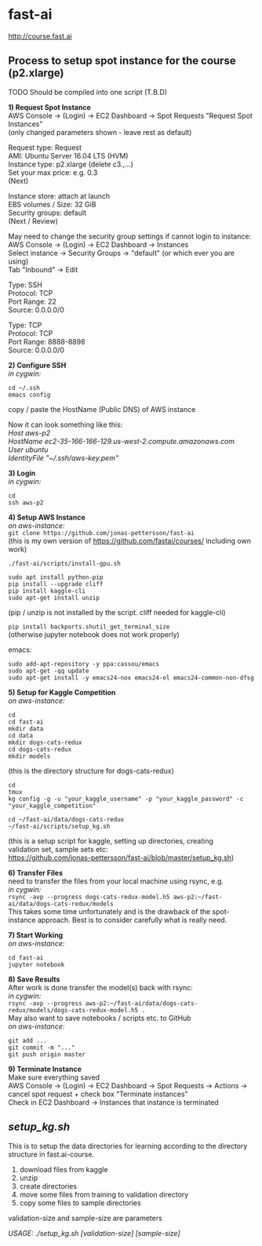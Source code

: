 # fast-ai  
http://course.fast.ai  

## Process to setup spot instance for the course (p2.xlarge)  
TODO Should be compiled into one script (T.B.D)  

**1) Request Spot Instance**  
AWS Console -> (Login) -> EC2 Dashboard -> Spot Requests
"Request Spot Instances"  
(only changed parameters shown - leave rest as default)  

Request type: Request  
AMI: Ubuntu Server 16.04 LTS (HVM)  
Instance type: p2.xlarge (delete c3.,...)  
Set your max price: e.g. 0.3  
(Next)  

Instance store: attach at launch  
EBS volumes / Size: 32 GiB  
Security groups: default  
(Next / Review)  

May need to change the security group settings if cannot login to instance:  
AWS Console -> (Login) -> EC2 Dashboard -> Instances  
Select instance -> Security Groups -> "default" (or which ever you are using)  
Tab "Inbound" -> Edit  

Type: SSH  
Protocol: TCP  
Port Range: 22  
Source: 0.0.0.0/0  

Type: TCP  
Protocol: TCP  
Port Range: 8888-8898  
Source: 0.0.0.0/0  

**2) Configure SSH**  
_in cygwin:_  
```
cd ~/.ssh
emacs config
```

copy / paste the HostName (Public DNS) of AWS instance  

Now it can look something like this:  
_Host aws-p2_  
_HostName ec2-35-166-166-129.us-west-2.compute.amazonaws.com_  
_User ubuntu_  
_IdentityFile "~/.ssh/aws-key.pem"_  

**3) Login**  
_in cygwin:_  
```
cd
ssh aws-p2
```

**4) Setup AWS Instance**  
_on aws-instance:_  
`git clone https://github.com/jonas-pettersson/fast-ai`  
(this is my own version of https://github.com/fastai/courses/ including own work)  

`./fast-ai/scripts/install-gpu.sh`  

```
sudo apt install python-pip
pip install --upgrade cliff
pip install kaggle-cli
sudo apt-get install unzip
```
(pip / unzip is not installed by the script. cliff needed for kaggle-cli)  

`pip install backports.shutil_get_terminal_size`  
(otherwise jupyter notebook does not work properly)  

emacs:  
```
sudo add-apt-repository -y ppa:cassou/emacs
sudo apt-get -qq update
sudo apt-get install -y emacs24-nox emacs24-el emacs24-common-non-dfsg
```

**5) Setup for Kaggle Competition**  
_on aws-instance:_  
```
cd
cd fast-ai
mkdir data
cd data
mkdir dogs-cats-redux
cd dogs-cats-redux
mkdir models
```
(this is the directory structure for dogs-cats-redux)  

```
cd
tmux
kg config -g -u "your_kaggle_username" -p "your_kaggle_password" -c "your_kaggle_competition"
```
```
cd ~/fast-ai/data/dogs-cats-redux
~/fast-ai/scripts/setup_kg.sh
```
(this is a setup script for kaggle, setting up directories, creating  
validation set, sample sets etc:  
 https://github.com/jonas-pettersson/fast-ai/blob/master/setup_kg.sh)  

**6) Transfer Files**  
need to transfer the files from your local machine using rsync, e.g.  
_in cygwin:_  
`rsync -avp --progress dogs-cats-redux-model.h5 aws-p2:~/fast-ai/data/dogs-cats-redux/models`  
This takes some time unfortunately and is the drawback of the spot-instance approach. Best is to consider carefully what is really need.  

**7) Start Working**  
_on aws-instance:_  
```
cd fast-ai
jupyter notebook
```

**8) Save Results**  
After work is done transfer the model(s) back with rsync:  
_in cygwin:_  
`rsync -avp --progress aws-p2:~/fast-ai/data/dogs-cats-redux/models/dogs-cats-redux-model.h5 .`  
May also want to save notebooks / scripts etc. to GitHub  
_on aws-instance:_  
```
git add ...
git commit -m "..."
git push origin master
```

**9) Terminate Instance**  
Make sure everything saved  
AWS Console -> (Login) -> EC2 Dashboard -> Spot Requests -> Actions ->  
cancel spot request + check box "Terminate instances"  
Check in EC2 Dashboard -> Instances that instance is terminated  

## ___setup_kg.sh___  
This is to setup the data directories for learning according to the directory structure in fast.ai-course.  
1. download files from kaggle  
2. unzip  
3. create directories  
4. move some files from training to validation directory  
5. copy some files to sample directories  

validation-size and sample-size are parameters  

_USAGE:  ./setup_kg.sh [validation-size] [sample-size]_  
